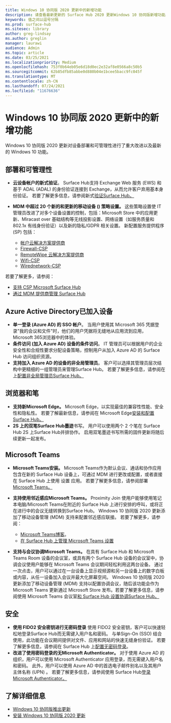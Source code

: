```yaml
---
title: Windows 10 协同版 2020 更新中的新增功能
description: 请查看最新更新的 Surface Hub 2020 更新Windows 10 协同版新增功能。
keywords: 值之间以逗号分隔
ms.prod: surface-hub
ms.sitesec: library
author: greg-lindsay
ms.author: greglin
manager: laurawi
audience: Admin
ms.topic: article
ms.date: 03/25/2021
ms.localizationpriority: Medium
ms.openlocfilehash: 753f0b64eb05e6d18d0ec2e32af8e0566a8c50b5
ms.sourcegitcommit: 62b85dfb85abbe0d880b04e1bcee5bacc9fc045f
ms.translationtype: MT
ms.contentlocale: zh-CN
ms.lasthandoff: 07/24/2021
ms.locfileid: "11676636"
---
```

# <a name="whats-new-in-windows-10-team-2020-update"></a>Windows 10 协同版 2020 更新中的新增功能

Windows 10 协同版 2020 更新对设备部署和可管理性进行了重大改进以及最新的 Windows 10 功能。

##  <a name="deployment-and-manageability"></a>部署和可管理性

- **云设备帐户的新式验证**。 Surface Hub支持 Exchange Web 服务 (EWS) 和基于 ADAL (ADAL) 的身份验证连接到 Exchange，从而允许客户弃用基本身份验证。 若要了解更多信息，请参阅新式[验证Surface Hub。](surface-hub-modern-auth.md)
- **MDM 中超过 20 个新的和更新的移动设备 () 策略设置。**  这些策略设置使 IT 管理员改进了对多个设备设置的控制，包括：Microsoft Store 中的应用更新、Miracast over 基础结构等无线投影设置、网络设置（如服务质量和 802.1x 有线身份验证）以及新的隐私/GDPR 相关设置。 新配置服务提供程序 (SP) 包括： 

  - [帐户云解决方案提供商](/windows/client-management/mdm/accounts-csp) 
  - [Firewall-CSP](/windows/client-management/mdm/firewall-csp) 
  - [RemoteWipe 云解决方案提供商](/windows/client-management/mdm/remotewipe-csp) 
  - [Wifi-CSP](/windows/client-management/mdm/wifi-csp) 
  - [Wirednetwork-CSP](/windows/client-management/mdm/wirednetwork-csp) 

若要了解更多，请参阅： 
- [支持 CSP Microsoft Surface Hub](/windows/client-management/mdm/configuration-service-provider-reference#surfacehubcspsupport)
- [通过 MDM 提供商管理 Surface Hub](manage-settings-with-mdm-for-surface-hub.md)


##  <a name="azure-active-directory-joined-devices"></a>Azure Active Directory已加入设备

- **单一登录 (Azure AD) 的 SSO 帐户**。 当用户使用其 Microsoft 365 凭据登录"我的会议和文件"时，他们的用户凭据将无缝地从应用流到应用，Microsoft 365浏览器中的体验。
- **条件访问 (加入 Azure AD) 设备的条件访问**。 IT 管理员可以根据用户的企业安全性和合规性要求分配设备策略，控制用户从加入 Azure AD 的 Surface Hub 访问组织资源。
- **支持加入 Azure AD 的设备的非全局管理员**。 客户可以选择其管理员层次结构中更精细的一组管理员来管理Surface Hub。 若要了解更多信息，请参阅在上[配置非全局管理员Surface Hub。](surface-hub-2s-nonglobal-admin.md)


## <a name="browser-and-pen"></a>浏览器和笔

- **支持新Microsoft Edge。** Microsoft Edge，以实现最佳的兼容性性能、安全性和隐私性。 若要了解最新信息，请参阅在 Microsoft Edge[安装和配置Surface Hub。](surface-hub-install-chromium-edge.md)
- **2S 上的双笔Surface Hub墨迹**书写。   用户可以使用两个 2 个笔在 Surface Hub 2S 上Surface Hub并排协作。 启用双笔墨迹书写所需的固件更新将随后续更新一起发布。

## <a name="microsoft-teams"></a>Microsoft Teams  

- **Microsoft Teams安装。**        Microsoft Teams作为默认会议、通话和协作应用包含在新的 Surface Hub 设备上，可通过 MDM 进行更改或配置，或者直接在 Surface Hub 上使用 设置 应用。 若要了解更多信息，请参阅部署[Microsoft Teams。](/MicrosoftTeams/teams-surface-hub)
- **支持使用邻近感应Microsoft Teams。**  Proximity Join 使用户能够使用笔记本电脑/Microsoft Teams在附近的 Surface Hub 上进行安排的呼叫，或将正在进行中的会议无缝转换到Surface Hub。 Windows 10 协同版 2020 更新添加了移动设备管理 (MDM) 支持来配置邻近感应联接。 若要了解更多，请参阅： 

  - [Microsoft Teams博客](https://techcommunity.microsoft.com/t5/microsoft-teams-blog/microsoft-teams-devices-for-shared-spaces-july-and-august-update/ba-p/1604833)。 
  - [在 Surface Hub 上管理 Microsoft Teams 设置](/MicrosoftTeams/rooms/surface-hub-manage-config)

- **支持与会议协调Microsoft Teams。** 在具有 Surface Hub 和 Microsoft Teams Room 设备的会议室，或具有两个 Surface Hub 设备的会议室中，协调会议使用户能够在 Microsoft Teams 会议期间轻松利用这两台设备。 通过一次点击，用户可以通过在一台设备上显示视频源和另一台设备上的数字白板或内容，从任一设备加入会议并最大化屏幕空间。 Windows 10 协同版 2020 更新添加了移动设备管理 (MDM) 支持以配置协调会议，随后该功能会作为 Microsoft Teams 更新通过 Microsoft Store 发布。若要了解更多信息，请参阅使用 Microsoft Teams 会议室[和 Surface Hub 设置协调Surface Hub。](/MicrosoftTeams/rooms/coordinated-meetings)

## <a name="security"></a>安全

- **使用 FIDO2 安全密钥进行无密码登录**    使用 FIDO2 安全密钥，客户可以快速轻松地登录Surface Hub而无需键入用户名和密码。 与单Sign-On (SSO) 结合使用，此功能在会议期间提供对文件、应用和网站的快速无缝身份验证。 若要了解更多信息，请参阅在 Surface Hub 上[配置无密码登录](surface-hub-2s-phone-authenticate.md)。
- **改进了使用密码登录的无Microsoft Authenticator。**  对于使用 Azure AD 的组织，用户可以使用 Microsoft Authenticator 应用登录，而无需键入用户名和密码。 此外，用户可以使用 Azure AD 中的首选电子邮件别名以及其用户主体名称 (UPN) 。 若要了解更多信息，请参阅使用 Surface Hub[登录Microsoft Authenticator。](surface-hub-authenticator-app.md)


## <a name="learn-more"></a>了解详细信息

- [Windows 10 协同版推出更新](https://techcommunity.microsoft.com/t5/surface-it-pro-blog/update-to-the-windows-10-team-rollout/ba-p/1669655)
- [安装 Windows 10 协同版 2020 更新](surface-hub-2020-update.md)  
 
